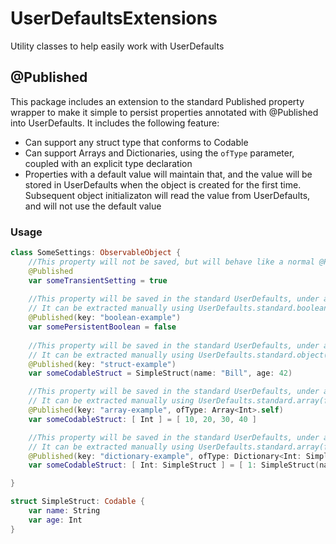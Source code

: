 # UserDefaultsExtensions

Utility classes to help easily work with UserDefaults

## @Published

This package includes an extension to the standard Published property wrapper to make it simple to persist properties annotated with @Published into UserDefaults.  It includes the following feature:

 - Can support any struct type that conforms to Codable
 - Can support Arrays and Dictionaries, using the `ofType` parameter, coupled with an explicit type declaration
 - Properties with a default value will maintain that, and the value will be stored in UserDefaults when the object is created for the first time.  Subsequent object initializaton will read the value from UserDefaults, and will not use the default value 

### Usage

``` Swift
class SomeSettings: ObservableObject {
    //This property will not be saved, but will behave like a normal @Published property
    @Published
    var someTransientSetting = true
    
    //This property will be saved in the standard UserDefaults, under a key name 'boolean-example', with a default value of `false`
    // It can be extracted manually using UserDefaults.standard.boolean(forKey: 'boolean-example')
    @Published(key: "boolean-example")
    var somePersistentBoolean = false
    
    //This property will be saved in the standard UserDefaults, under a key name 'struct-example', with a default value of `SimpleStruct(name: "Bill", age: 42)`
    // It can be extracted manually using UserDefaults.standard.object(forKey: 'struct-example')
    @Published(key: "struct-example")
    var someCodableStruct = SimpleStruct(name: "Bill", age: 42)

    //This property will be saved in the standard UserDefaults, under a key name 'array-example', with a default value of `[ 10, 20, 30, 40 ]`
    // It can be extracted manually using UserDefaults.standard.array(forKey: 'array-example')
    @Published(key: "array-example", ofType: Array<Int>.self)
    var someCodableStruct: [ Int ] = [ 10, 20, 30, 40 ]

    //This property will be saved in the standard UserDefaults, under a key name 'dictionary-example', with a default value of `[ 1: SimpleStruct(name: "one", 1), 2: SimpleStruct(name: "two", 2) ]`
    // It can be extracted manually using UserDefaults.standard.array(forKey: 'dictionary-example')
    @Published(key: "dictionary-example", ofType: Dictionary<Int: SimpleStruct>.self)
    var someCodableStruct: [ Int: SimpleStruct ] = [ 1: SimpleStruct(name: "one", 1), 2: SimpleStruct(name: "two", 2) ]

}

struct SimpleStruct: Codable {
    var name: String
    var age: Int
}
```
